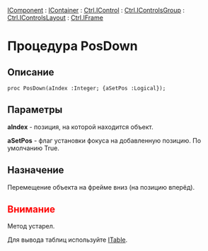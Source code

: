 ﻿---
Link: .Ctrl.IFrame.@PosDown
---

[IComponent](topic:Com.Custom.ComClasses.IComponent.Default) :
[IContainer](topic:Com.Custom.ComClasses.IContainer.Default) :
[Ctrl.IControl](topic:Com.Custom.ComClasses.Ctrl.IControl.Default) :
[Ctrl.IControlsGroup](topic:Com.Custom.ComClasses.Ctrl.IControlsGroup.Default) :
[Ctrl.IControlsLayout](topic:Com.Custom.ComClasses.Ctrl.IControlsLayout.Default) :
[Ctrl.IFrame](Default)

# Процедура PosDown

## Описание

    proc PosDown(aIndex :Integer; {aSetPos :Logical});

## Параметры

**aIndex** - позиция, на которой находится объект.

**aSetPos** - флаг установки фокуса на добавленную позицию. По умолчанию True.

## Назначение

Перемещение объекта на фрейме вниз (на позицию вперёд).

## <span style="color:red">Внимание</span>

Метод устарел.

Для вывода таблиц используйте [ITable](topic:.Custom.ComClasses.Ctrl.ITable.Default).